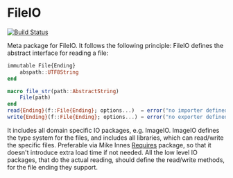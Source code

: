 # FileIO

[![Build Status](https://travis-ci.org/SimonDanisch/FileIO.jl.svg?branch=master)](https://travis-ci.org/SimonDanisch/FileIO.jl)

Meta package for FileIO. 
It follows the following principle:
FileIO defines the abstract interface for reading a file:
```Julia
immutable File{Ending}
	abspath::UTF8String
end

macro file_str(path::AbstractString)
	File(path)
end
read{Ending}(f::File{Ending}; options...)  = error("no importer defined for file ending $T in path $(f.abspath), with options: $options")
write{Ending}(f::File{Ending}; options...) = error("no exporter defined for file ending $T in path $(f.abspath), with options: $options")
```
It includes all domain specific IO packages, e.g. ImageIO.
ImageIO defines the type system for the files, and includes all libraries, which can read/write the specific files.
Preferable via Mike Innes [Requires](https://github.com/one-more-minute/Requires.jl) package, so that it doesn't introduce extra load time if not needed.
All the low level IO packages, that do the actual reading, should define the read/write methods, for the file ending they support. 
